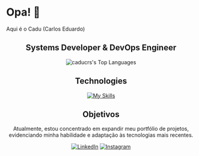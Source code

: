 
# Opa! 👋  
Aqui é o Cadu (Carlos Eduardo)  

<div align="center">
<h2>Systems Developer & DevOps Engineer</h2>

![caducrs's Top Languages](https://github-readme-stats.vercel.app/api/top-langs/?username=caducrs&theme=midnight-purple&show_icons=true&hide_border=true&layout=compact)

## Technologies  

[![My Skills](https://skillicons.dev/icons?i=html,css,js,typescript,php,python,java,angular,laravel,react,docker,sqlite,mysql,nodejs,linux)](https://skillicons.dev)

## Objetivos  

Atualmente, estou concentrado em expandir meu portfólio de projetos, evidenciando minha habilidade e adaptação às tecnologias mais recentes.  

[![LinkedIn](https://img.shields.io/badge/LinkedIn-8633ff?style=for-the-badge&logo=linkedin&logoColor=white)](https://www.linkedin.com/in/caducrs/) [![Instagram](https://img.shields.io/badge/-Instagram-%238633ff?style=for-the-badge&logo=instagram&logoColor=white)](https://www.instagram.com/caduwzy/)  

</div>
